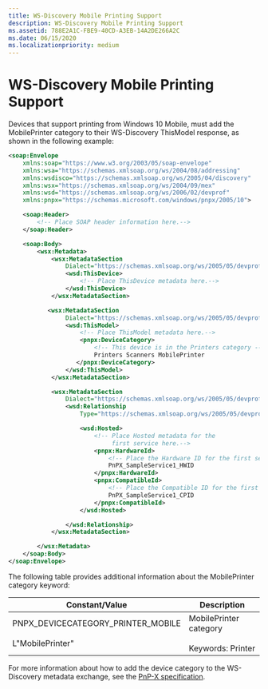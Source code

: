 ```yaml
---
title: WS-Discovery Mobile Printing Support
description: WS-Discovery Mobile Printing Support
ms.assetid: 788E2A1C-FBE9-40CD-A3EB-14A2DE266A2C
ms.date: 06/15/2020
ms.localizationpriority: medium
---
```


# WS-Discovery Mobile Printing Support

Devices that support printing from Windows 10 Mobile, must add the MobilePrinter category to their WS-Discovery ThisModel response, as shown in the following example:

```xml
<soap:Envelope
    xmlns:soap="https://www.w3.org/2003/05/soap-envelope"
    xmlns:wsa="https://schemas.xmlsoap.org/ws/2004/08/addressing"
    xmlns:wsdisco="https://schemas.xmlsoap.org/ws/2005/04/discovery"
    xmlns:wsx="https://schemas.xmlsoap.org/ws/2004/09/mex"
    xmlns:wsd="https://schemas.xmlsoap.org/ws/2006/02/devprof"
    xmlns:pnpx="https://schemas.microsoft.com/windows/pnpx/2005/10">

    <soap:Header>
        <!-- Place SOAP header information here.-->
    </soap:Header>

    <soap:Body>
        <wsx:Metadata>
            <wsx:MetadataSection
                Dialect="https://schemas.xmlsoap.org/ws/2005/05/devprof/ThisDevice">
                <wsd:ThisDevice>
                    <!-- Place ThisDevice metadata here.-->
                </wsd:ThisDevice>
            </wsx:MetadataSection>

           <wsx:MetadataSection
                Dialect="https://schemas.xmlsoap.org/ws/2005/05/devprof/ThisModel">
                <wsd:ThisModel>
                    <!-- Place ThisModel metadata here.-->
                    <pnpx:DeviceCategory>
                        <!-- This device is in the Printers category -->
                        Printers Scanners MobilePrinter
                   </pnpx:DeviceCategory>
                </wsd:ThisModel>
            </wsx:MetadataSection>  

            <wsx:MetadataSection
                Dialect="https://schemas.xmlsoap.org/ws/2005/05/devprof/Relationship">
                <wsd:Relationship
                    Type="https://schemas.xmlsoap.org/ws/2005/05/devprof/host">

                    <wsd:Hosted>
                        <!-- Place Hosted metadata for the 
                             first service here.-->
                        <pnpx:HardwareId>
                            <!-- Place the Hardware ID for the first service here.-->
                            PnPX_SampleService1_HWID
                        </pnpx:HardwareId>
                        <pnpx:CompatibleId>
                            <!-- Place the Compatible ID for the first service here.-->
                            PnPX_SampleService1_CPID
                        </pnpx:CompatibleId>
                    </wsd:Hosted>

                </wsd:Relationship>
            </wsx:MetadataSection>

        </wsx:Metadata>
    </soap:Body>
</soap:Envelope>
```

The following table provides additional information about the MobilePrinter category keyword:

| Constant/Value | Description |
|--|--|
| PNPX_DEVICECATEGORY_PRINTER_MOBILE<br><br>L"MobilePrinter" | MobilePrinter category<br><br>Keywords: Printer |

For more information about how to add the device category to the WS-Discovery metadata exchange, see the [PnP-X specification](/previous-versions/gg463082(v=msdn.10)).